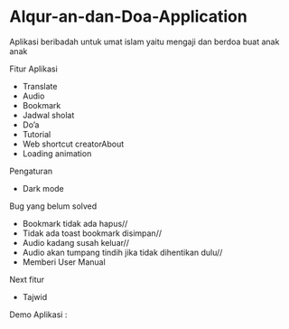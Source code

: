 # Alqur-an-dan-Doa-Application
Aplikasi beribadah untuk umat islam yaitu mengaji dan berdoa buat anak anak

Fitur Aplikasi
- Translate
- Audio
- Bookmark
-  Jadwal sholat
-  Do’a
-  Tutorial
-  Web shortcut creatorAbout
-  Loading animation

Pengaturan
- Dark mode

Bug yang belum solved
- Bookmark tidak ada hapus//
- Tidak ada toast bookmark disimpan// 
- Audio kadang susah keluar// 
- Audio akan tumpang tindih jika tidak dihentikan dulu// 
- Memberi User Manual

Next fitur
- Tajwid

Demo Aplikasi :
